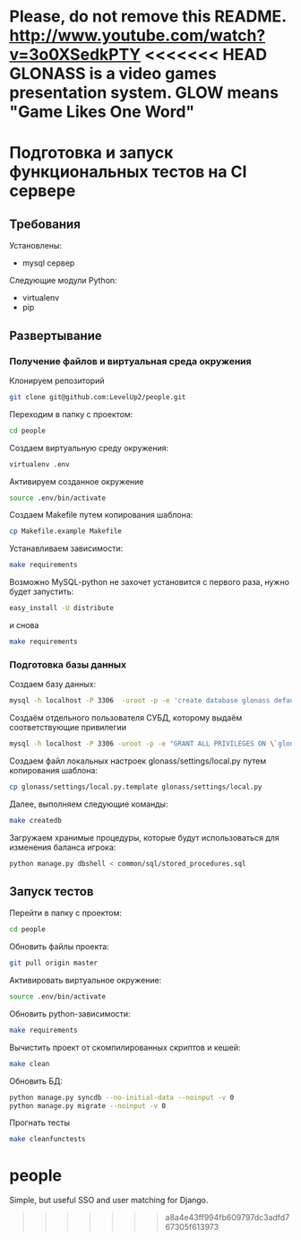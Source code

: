 Please, do not remove this README.
http://www.youtube.com/watch?v=3o0XSedkPTY
<<<<<<< HEAD
GLONASS is a video games presentation system.
GLOW means "Game Likes One Word"
=======

Подготовка и запуск функциональных тестов на CI сервере
=======

## Требования
Установлены:
- mysql сервер

Следующие модули Python:
- virtualenv
- pip

## Развертывание

### Получение файлов и виртуальная среда окружения

Клонируем репозиторий
```bash
git clone git@github.com:LevelUp2/people.git
```

Переходим в папку с проектом:
```bash
cd people
```

Создаем виртуальную среду окружения:
```bash
virtualenv .env
```

Активируем созданное окружение
```bash
source .env/bin/activate
```

Создаем Makefile путем копирования шаблона:
```bash
cp Makefile.example Makefile
```

Устанавливаем зависимости:
```bash
make requirements
```
Возможно MySQL-python не захочет установится с первого раза,
нужно будет запустить:
```bash
easy_install -U distribute
```
и снова 
```bash
make requirements
```

### Подготовка базы данных

Создаем базу данных:
```bash
mysql -h localhost -P 3306  -uroot -p -e 'create database glonass default character set utf8 collate utf8_general_ci';
```
Создаём отдельного пользователя СУБД, которому выдаём соответствующие привилегии
```bash
mysql -h localhost -P 3306 -uroot -p -e "GRANT ALL PRIVILEGES ON \`glonass%\`.* TO 'glow'@'localhost' IDENTIFIED BY 'evol';"
```
Создаем файл локальных настроек glonass/settings/local.py путем копирования шаблона:
```bash
cp glonass/settings/local.py.template glonass/settings/local.py
```
Далее, выполняем следующие команды:
```bash
make createdb
```
Загружаем хранимые процедуры, которые будут использоваться для изменения баланса игрока:
```bash
python manage.py dbshell < common/sql/stored_procedures.sql
```

## Запуск тестов

Перейти в папку с проектом:
```bash
cd people
```
Обновить файлы проекта:
```bash
git pull origin master
```
Активировать виртуальное окружение:
```bash
source .env/bin/activate
```
Обновить python-зависимости:
```bash
make requirements
```
Вычистить проект от скомпилированных скриптов и кешей:
```bash
make clean
```
Обновить БД:
```bash
python manage.py syncdb --no-initial-data --noinput -v 0
python manage.py migrate --noinput -v 0
```
Прогнать тесты
```bash
make cleanfunctests
```
people
======

Simple, but useful SSO and user matching for Django.
>>>>>>> a8a4e43ff994fb609797dc3adfd767305f613973
